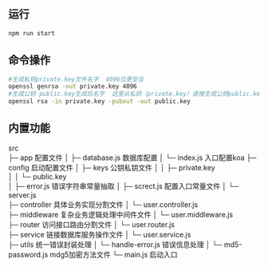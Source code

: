 ## 运行

```bash
npm run start
```
## 命令操作
```bash
#生成私钥private.key文件名字  4096位更安全
openssl genrsa -out private.key 4096
#生成公钥 public.key生成后名字  这里从私钥（private.key）直接生成公钥public.key
openssl rsa -in private.key -pubout -out public.key
```
## 内置功能
src                       
├─ app                    配置文件
│  ├─ database.js         数据库配置
│  └─ index.js            入口配置koa
├─ config                 启动配置文件
│  ├─ keys                公钥私钥文件
│  │  ├─ private.key      
│  │  └─ public.key       
│  ├─ error.js            错误字符串常量抽取
│  ├─ screct.js           配置入口常量文件
│  └─ server.js           
├─ controller             具体业务实现分割文件
│  └─ user.controller.js  
├─ middleware             复杂业务逻辑处理中间件文件
│  └─ user.middleware.js  
├─ router                 访问接口路由分割文件
│  └─ user.router.js      
├─ service                链接数据库服务操作文件
│  └─ user.service.js     
├─ utils                  统一错误封装处理
│  └─ handle-error.js     错误信息处理
│  └─ md5-password.js      mdg5加密方法文件
└─ main.js                启动入口